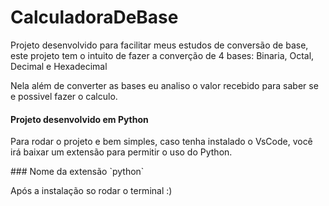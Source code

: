 # CalculadoraDeBase

<p>Projeto desenvolvido para facilitar meus estudos de conversão de base, este projeto tem o intuito de fazer a converção de 4 bases: Binaria, Octal, Decimal e Hexadecimal</p>
<p>Nela além de converter as bases eu analiso o valor recebido para saber se e possivel fazer o calculo.</p>

<h4>Projeto desenvolvido em Python</h4>

<p>Para rodar o projeto e bem simples, caso tenha instalado o VsCode, você irá baixar um extensão para permitir o uso do Python.</p>
### Nome da extensão
`python`

<p>Após a instalação so rodar o terminal :) </p>
